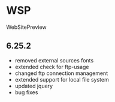 # WSP
WebSitePreview

## 6.25.2

- removed external sources fonts
- extended check for ftp-usage
- changed ftp connection management
- extended support for local file system
- updated jquery
- bug fixes